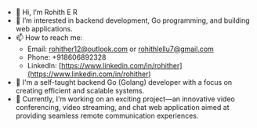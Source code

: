 - 👋 Hi, I’m Rohith E R
- 👀 I’m interested in backend development, Go programming, and building web applications.
- 📫 How to reach me:
  - Email: rohither12@outlook.com or rohithlellu7@gmail.com
  - Phone: +918606892328
  - LinkedIn: [https://www.linkedin.com/in/rohither](https://www.linkedin.com/in/rohither)
- 💼 I'm a self-taught backend Go (Golang) developer with a focus on creating efficient and scalable systems.
- 🚀 Currently, I'm working on an exciting project—an innovative video conferencing, video streaming, and chat web application aimed at providing seamless remote communication experiences.

